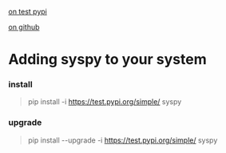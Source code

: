 [on test pypi](https://test.pypi.org/project/syspy/)

[on github](https://github.com/mrgarelli/PySys)

# Adding syspy to your system

### install
> pip install -i https://test.pypi.org/simple/ syspy

### upgrade
> pip install --upgrade -i https://test.pypi.org/simple/ syspy
